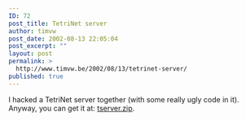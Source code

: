 ```yaml
---
ID: 72
post_title: TetriNet server
author: timvw
post_date: 2002-08-13 22:05:04
post_excerpt: ""
layout: post
permalink: >
  http://www.timvw.be/2002/08/13/tetrinet-server/
published: true
---
```

<p>I hacked a TetriNet server together (with some really ugly code in it). Anyway, you can get it at: <a href="http://www.timvw.be/wp-content/code/java/tserver.zip">tserver.zip</a>.</p>